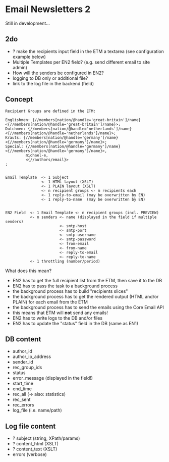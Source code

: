 # Email Newsletters 2

Still in development...


## 2do

- ? make the recipients input field in the ETM a textarea (see configuration example below)
- Multiple Templates per EN2 field? (e.g. send different email to site admin)
- How will the senders be configured in EN2?
- logging to DB only or additional file?
- link to the log file in the backend (field)


## Concept


	Recipient Groups are defined in the ETM:

	Englishmen: {//members[nation/@handle='great-britain']/name} <{//members[nation/@handle='great-britain']/name}>;
	Dutchmen: {//members[nation/@handle='netherlands']/name} <{//members[nation/@handle='netherlands']/name}>;
	Krauts: {//members[nation/@handle='germany']/name} <{//members[nation/@handle='germany']/name}>;
	Special: {//members[nation/@handle='germany']/name} <{//members[nation/@handle='germany']/name}>,
	         michael-e,
	         <{//authors/email}>
	;


	Email Template  <- 1 Subject
	                <- 1 HTML layout (XSLT)
	                <- 1 PLAIN layout (XSLT)
	                <- n recipient groups <- m recipients each
	                <- 1 reply-to-email (may be overwritten by EN)
	                <- 1 reply-to-name  (may be overwritten by EN)


	EN2 Field  <- 1 Email Template <- n recipient groups (incl. PREVIEW)
	           <- n senders <- name (displayed in the field if multiple senders)
	                        <- smtp-host
	                        <- smtp-port
	                        <- smtp-username
	                        <- smtp-password
	                        <- from-email
	                        <- from-name
	                        <- reply-to-email
	                        <- reply-to-name
	           <- 1 throttling (number/period)


What does this mean?

- EN2 has to get the full recipient list from the ETM, then save it to the DB
- EN2 has to pass the task to a background process
- the background process has to build "recipients slices"
- the background process has to get the rendered output (HTML and/or PLAIN) for each email from the ETM
- the background process has to send the emails using the Core Email API
- this means that ETM will __not__ send any emails!
- EN2 has to write logs to the DB and/or files
- EN2 has to update the "status" field in the DB (same as EN1)


## DB content

- author_id
- author_ip_address
- sender_id
- rec_group_ids
- status
- error_message (displayed in the field!)
- start_time
- end_time
- rec_all (-> also: statistics)
- rec_sent
- rec_errors
- log_file (i.e. name/path)

## Log file content

- ? subject (string, XPath/params)
- ? content_html (XSLT)
- ? content_text (XSLT)
- errors (verbose)


